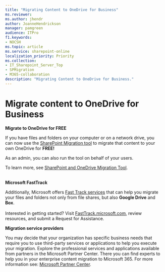 ```yaml
---
title: "Migrating Content to OneDrive for Business"
ms.reviewer: 
ms.author: jhendr
author: JoanneHendrickson
manager: pamgreen
audience: ITPro
f1.keywords:
- NOCSH
ms.topic: article
ms.service: sharepoint-online
localization_priority: Priority
ms.collection: 
- IT_Sharepoint_Server_Top
- SPMigration
- M365-collaboration
description: "Migrating Content to OneDrive for Business."
---
```

# Migrate content to OneDrive for Business 
 
**Migrate to OneDrive for FREE**

If you have files and folders on your computer or on a network drive, you can now use the [SharePoint Migration tool](https://aka.ms/SPMT-ODB-Page) to migrate that content to your own OneDrive for **FREE!**

As an admin, you can also run the tool on behalf of your users.

To learn more, see  [SharePoint and OneDrive Migration Tool](https://aka.ms/SPMT-ODB2). 
 <br><br>

**Microsoft FastTrack**

Additionally, Microsoft offers [Fast Track services](https://fasttrack.microsoft.com/about) that can help you migrate your files and folders not only from file shares, but also **Google Drive** and **Box**.
 <br><br>Interested in getting started? Visit [FastTrack.microsoft.com](https://fasttrack.microsoft.com/), review resources, and submit a Request for Assistance.

**Migration service providers**

You may decide that your organization has specific business needs that require you to use third-party services or applications to help you execute your migration. Explore the professional services and applications available from partners in the Microsoft Partner Center. There you can find experts to help you in your enterprise content migration to Microsoft 365.  For more information see: [Microsoft Partner Center](https://partnercenter.microsoft.com/partner/home).

